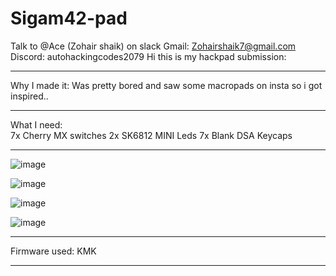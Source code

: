 # Sigam42-pad

Talk to @Ace (Zohair shaik) on slack Gmail: Zohairshaik7@gmail.com Discord: autohackingcodes2079 
Hi this is my hackpad submission: 
________________________________________________ 
Why I made it:  Was pretty bored and saw some macropads on insta so i got inspired.. 
________________________________________________ 
What I need:  
7x Cherry MX switches 
2x SK6812 MINI Leds 
7x Blank DSA Keycaps
________________________________________________  
![image](https://github.com/user-attachments/assets/80935f6f-5270-44e8-87aa-8280c8b9db52)  

![image](https://github.com/user-attachments/assets/c0da8e80-cc51-470e-be4b-be86a9a7a75f) 

![image](https://github.com/user-attachments/assets/2887af7c-8d9a-4602-9fd1-4499ee29ddda)  

![image](https://github.com/user-attachments/assets/49026847-19ca-48f0-944a-abb47b6aa912)  
______________________________________________ 
Firmware used:  KMK  
_______________________________________________
